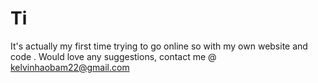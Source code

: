 # Ti
It's actually my first time trying to go online so with my own website and code . Would love any suggestions, contact me @ kelvinhaobam22@gmail.com 
